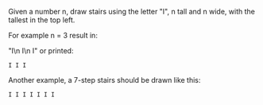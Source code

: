 Given a number n, draw stairs using the letter "I", n tall and n wide, with the tallest in the top left.

For example n = 3 result in:

"I\n I\n I"
or printed:

`I
  I
   I`

Another example, a 7-step stairs should be drawn like this:

`I
  I
   I
    I
     I
      I
       I`
